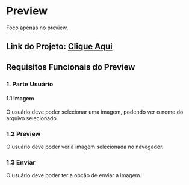 # Preview 

Foco apenas no preview.

**Link do Projeto:** [Clique Aqui](http://sistemaoficial.rf.gd/)
---
## Requisitos Funcionais do Preview

### 1. Parte Usuário

#### 1.1 Imagem
O usuário deve poder selecionar uma imagem, podendo ver o nome do arquivo selecionado.

### 1.2 Preview
O usuário deve poder ver a imagem selecionada no navegador.

### 1.3 Enviar
O usuário deve poder ter a opção de enviar a imagem.


